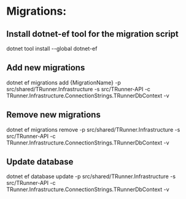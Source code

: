 # Migrations:

## Install dotnet-ef tool for the migration script

dotnet tool install --global dotnet-ef

## Add new migrations

dotnet ef migrations add {MigrationName} -p src/shared/TRunner.Infrastructure -s src/TRunner-API -c TRunner.Infrastructure.ConnectionStrings.TRunnerDbContext -v

## Remove new migrations

dotnet ef migrations remove -p src/shared/TRunner.Infrastructure -s src/TRunner-API -c TRunner.Infrastructure.ConnectionStrings.TRunnerDbContext -v

## Update database

dotnet ef database update -p src/shared/TRunner.Infrastructure -s src/TRunner-API -c TRunner.Infrastructure.ConnectionStrings.TRunnerDbContext -v
